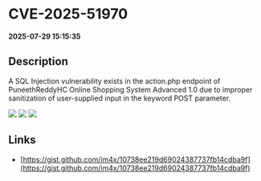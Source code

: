 # CVE-2025-51970

**2025-07-29 15:15:35**

## Description
A SQL Injection vulnerability exists in the action.php endpoint of PuneethReddyHC Online Shopping System Advanced 1.0 due to improper sanitization of user-supplied input in the keyword POST parameter.

![](https://img.shields.io/static/v1?label=Score&message=7.7&color=red)
![](https://img.shields.io/static/v1?label=Severity&message=HIGH&color=red)
![](https://img.shields.io/static/v1?label=CWE&message=SQL&color=green)

## Links
- [https://gist.github.com/im4x/10738ee219d69024387737fb14cdba9f](https://gist.github.com/im4x/10738ee219d69024387737fb14cdba9f)
